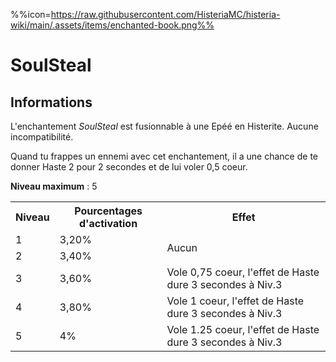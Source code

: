 %%icon=https://raw.githubusercontent.com/HisteriaMC/histeria-wiki/main/.assets/items/enchanted-book.png%%
# SoulSteal

## Informations
L'enchantement *SoulSteal* est fusionnable à une Epéé en Histerite. Aucune incompatibilité.


Quand tu frappes un ennemi avec cet enchantement, il a une chance de te donner Haste 2 pour 2 secondes et de lui voler 0,5 coeur.


**Niveau maximum** : 5

<table>
  <tr>
    <th>Niveau</th>
    <th>Pourcentages d'activation</th>
    <th>Effet</th>
  </tr>
  <tr>
    <td>1</td>
    <td>3,20%</td>
    <td rowspan="2">Aucun</td>
  </tr>
  <tr>
    <td>2</td>
    <td>3,40%</td>
  </tr>
  <tr>
    <td>3</td>
    <td>3,60%</td>
    <td>Vole 0,75 coeur, l'effet de Haste dure 3 secondes à Niv.3</td>
  </tr>
  <tr>
    <td>4</td>
    <td>3,80%</td>
    <td>Vole 1 coeur, l'effet de Haste dure 3 secondes à Niv.3</td>
  </tr>
  <tr>
    <td>5</td>
    <td>4%</td>
    <td>Vole 1.25 coeur, l'effet de Haste dure 3 secondes à Niv.3</td>
   </tr>
</table>
